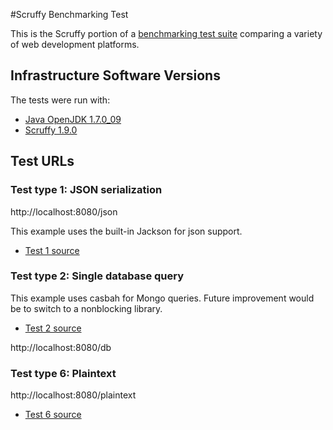 #Scruffy Benchmarking Test

This is the Scruffy portion of a [benchmarking test suite](../) comparing a variety of web development platforms.

## Infrastructure Software Versions

The tests were run with:

* [Java OpenJDK 1.7.0_09](http://openjdk.java.net/)
* [Scruffy 1.9.0](http://scruffy-project.github.io/)

## Test URLs

### Test type 1: JSON serialization

http://localhost:8080/json

This example uses the built-in Jackson for json support.

* [Test 1 source](src/main/scala/scruffy/examples/Test1Endpoint.scala)

### Test type 2: Single database query

This example uses casbah for Mongo queries. Future improvement would be to switch to a nonblocking library.

* [Test 2 source](src/main/scala/scruffy/examples/Test2Endpoint.scala)

http://localhost:8080/db

### Test type 6: Plaintext

http://localhost:8080/plaintext

* [Test 6 source](src/main/scala/scruffy/examples/Test6Endpoint.scala)